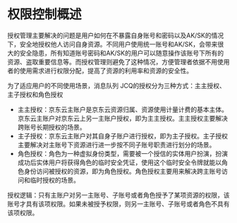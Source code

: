 # 权限控制概述

授权管理主要解决的问题是用户如何在不暴露自身账号和密码以及AK/SK的情况下，安全地授权他人访问自身资源。不同用户使用统一账号和AK/SK，会带来很大的安全隐患，所有知道账号密码和AK/SK的用户可以随意操作该账号下所有的资源、盗取重要信息等。而授权管理则避免了这种情况，方便管理者依据不用使用者的使用需求进行权限分配，提高了资源的利用率和资源的安全性。

为了适应用户的不同使用场景，消息队列 JCQ的授权分为三种方式：主主授权、主子授权和角色授权

- 主主授权：京东云主账户是京东云资源归属、资源使用计量计费的基本主体。京东云主账户对京东云上另一主账户授权，即为主主授权。主主授权主要解决跨账号长期授权的场景。
- 主子授权：京东云主账户对其自身子账户进行授权，即为主子授权。主子授权主要解决对主账号下资源进行进一步按不同子账号职责进行划分的场景。
- 角色授权：角色为一种虚拟身份类型，需要被一个授信的实体用户扮演，扮演成功后实体用户将获得角色的临时安全凭证，使用这个临时安全令牌就能以角色身份访问被授权的资源，即为角色授权。角色授权主要用来解决跨主账号访问和临时授权的场景。

授权逻辑：只有主账户对另一主账号、子账号或者角色授予了某项资源的权限，该账号才具有该项权限。如果未被授予权限，则另一主账号、子账号或者角色不具有该项权限。

